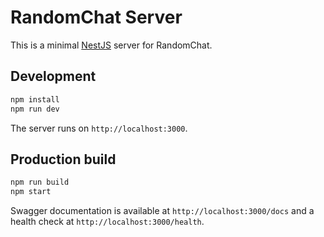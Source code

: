 # RandomChat Server

This is a minimal [NestJS](https://nestjs.com/) server for RandomChat.

## Development

```bash
npm install
npm run dev
```

The server runs on `http://localhost:3000`.

## Production build

```bash
npm run build
npm start
```

Swagger documentation is available at `http://localhost:3000/docs` and a health check at `http://localhost:3000/health`.
